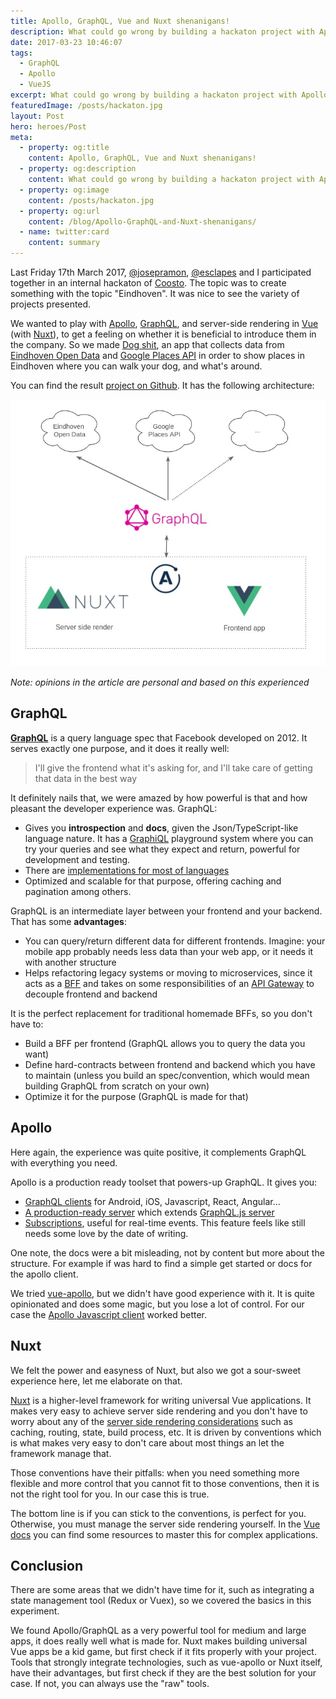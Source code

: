 ```yaml
---
title: Apollo, GraphQL, Vue and Nuxt shenanigans!
description: What could go wrong by building a hackaton project with Apollo, GraphQL, Vue and Nuxt?
date: 2017-03-23 10:46:07
tags:
  - GraphQL
  - Apollo
  - VueJS
excerpt: What could go wrong by building a hackaton project with Apollo, GraphQL, Vue and Nuxt?
featuredImage: /posts/hackaton.jpg
layout: Post
hero: heroes/Post
meta:
  - property: og:title
    content: Apollo, GraphQL, Vue and Nuxt shenanigans!
  - property: og:description
    content: What could go wrong by building a hackaton project with Apollo, GraphQL, Vue and Nuxt?
  - property: og:image
    content: /posts/hackaton.jpg
  - property: og:url
    content: /blog/Apollo-GraphQL-and-Nuxt-shenanigans/
  - name: twitter:card
    content: summary
---
```


<!-- ![Hackaton](./hackaton.jpg) -->

Last Friday 17th March 2017, [@josepramon](https://twitter.com/josepramon), [@esclapes](https://twitter.com/esclapes) and I participated together in an internal hackaton of [Coosto](https://www.coosto.com/en/). The topic was to create something with the topic "Eindhoven". It was nice to see the variety of projects presented.

We wanted to play with [Apollo](http://dev.apollodata.com/), [GraphQL](http://graphql.org), and server-side rendering in [Vue](https://vuejs.org/) (with [Nuxt](https://nuxtjs.org/)), to get a feeling on whether it is beneficial to introduce them in the company. So we made [Dog shit](https://github.com/esclapes/coosto-hackathon), an app that collects data from [Eindhoven Open Data](https://data.eindhoven.nl/pages/home/) and [Google Places API](https://developers.google.com/places) in order to show places in Eindhoven where you can walk your dog, and what's around.

You can find the result [project on Github](https://github.com/esclapes/coosto-hackathon). It has the following architecture:

![Dog Shit architecture](./diagram.jpg)

_Note: opinions in the article are personal and based on this experienced_

## GraphQL

**[GraphQL](http://graphql.org)** is a query language spec that Facebook developed on 2012. It serves exactly one purpose, and it does it really well:

> I'll give the frontend what it's asking for, and I'll take care of getting that data in the best way

It definitely nails that, we were amazed by how powerful is that and how pleasant the developer experience was. GraphQL:

- Gives you **introspection** and **docs**, given the Json/TypeScript-like language nature. It has a [GraphiQL](http://graphql.org/learn/serving-over-http/#graphiql) playground system where you can try your queries and see what they expect and return, powerful for development and testing.
- There are [implementations for most of languages](http://graphql.org/code/)
- Optimized and scalable for that purpose, offering caching and pagination among others.

GraphQL is an intermediate layer between your frontend and your backend. That has some **advantages**:

- You can query/return different data for different frontends. Imagine: your mobile app probably needs less data than your web app, or it needs it with another structure
- Helps refactoring legacy systems or moving to microservices, since it acts as a [BFF](http://samnewman.io/patterns/architectural/bff/) and takes on some responsibilities of an [API Gateway](http://microservices.io/patterns/apigateway.html) to decouple frontend and backend

It is the perfect replacement for traditional homemade BFFs, so you don't have to:

- Build a BFF per frontend (GraphQL allows you to query the data you want)
- Define hard-contracts between frontend and backend which you have to maintain (unless you build an spec/convention, which would mean building GraphQL from scratch on your own)
- Optimize it for the purpose (GraphQL is made for that)

## Apollo

Here again, the experience was quite positive, it complements GraphQL with everything you need.

Apollo is a production ready toolset that powers-up GraphQL. It gives you:

- [GraphQL clients](http://dev.apollodata.com/) for Android, iOS, Javascript, React, Angular...
- [A production-ready server](http://dev.apollodata.com/tools/#GraphQL-server-amp-tools) which extends [GraphQL.js server](http://graphql.org/graphql-js/)
- [Subscriptions](http://dev.apollodata.com/tools/#GraphQL-server-amp-tools), useful for real-time events. This feature feels like still needs some love by the date of writing.

One note, the docs were a bit misleading, not by content but more about the structure. For example if was hard to find a simple get started or docs for the apollo client.

We tried [vue-apollo](https://github.com/Akryum/vue-apollo), but we didn't have good experience with it. It is quite opinionated and does some magic, but you lose a lot of control. For our case the [Apollo Javascript client](https://github.com/apollographql/apollo-client) worked better.

## Nuxt

We felt the power and easyness of Nuxt, but also we got a sour-sweet experience here, let me elaborate on that.

[Nuxt](https://nuxtjs.org/) is a higher-level framework for writing universal Vue applications. It makes very easy to achieve server side rendering and you don't have to worry about any of the [server side rendering considerations](https://vuejs.org/v2/guide/ssr.html#Build-Process-Routing-and-Vuex-State-Hydration) such as caching, routing, state, build process, etc. It is driven by conventions which is what makes very easy to don't care about most things an let the framework manage that.

Those conventions have their pitfalls: when you need something more flexible and more control that you cannot fit to those conventions, then it is not the right tool for you. In our case this is true.

The bottom line is if you can stick to the conventions, is perfect for you. Otherwise, you must manage the server side rendering yourself. In the [Vue docs](https://vuejs.org/v2/guide/ssr.html#Build-Process-Routing-and-Vuex-State-Hydration) you can find some resources to master this for complex applications.

## Conclusion

There are some areas that we didn't have time for it, such as integrating a state management tool (Redux or Vuex), so we covered the basics in this experiment.

We found Apollo/GraphQL as a very powerful tool for medium and large apps, it does really well what is made for. Nuxt makes building universal Vue apps be a kid game, but first check if it fits properly with your project. Tools that strongly integrate technologies, such as vue-apollo or Nuxt itself, have their advantages, but first check if they are the best solution for your case. If not, you can always use the "raw" tools.
